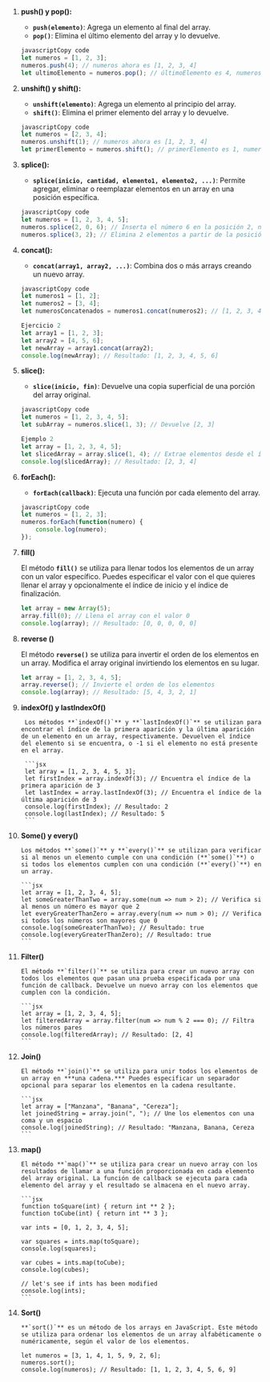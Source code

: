 1. **push() y pop():**
    - **`push(elemento)`**: Agrega un elemento al final del array.
    - **`pop()`**: Elimina el último elemento del array y lo devuelve.
    
    ```jsx
    javascriptCopy code
    let numeros = [1, 2, 3];
    numeros.push(4); // numeros ahora es [1, 2, 3, 4]
    let ultimoElemento = numeros.pop(); // últimoElemento es 4, numeros ahora es [1, 2, 3]
    
    ```
    
2. **unshift() y shift():**
    - **`unshift(elemento)`**: Agrega un elemento al principio del array.
    - **`shift()`**: Elimina el primer elemento del array y lo devuelve.
    
    ```jsx
    javascriptCopy code
    let numeros = [2, 3, 4];
    numeros.unshift(1); // numeros ahora es [1, 2, 3, 4]
    let primerElemento = numeros.shift(); // primerElemento es 1, numeros ahora es [2, 3, 4]
    
    ```
    
3. **splice():**
    - **`splice(inicio, cantidad, elemento1, elemento2, ...)`**: Permite agregar, eliminar o reemplazar elementos en un array en una posición específica.
    
    ```jsx
    javascriptCopy code
    let numeros = [1, 2, 3, 4, 5];
    numeros.splice(2, 0, 6); // Inserta el número 6 en la posición 2, numeros ahora es [1, 2, 6, 3, 4, 5]
    numeros.splice(3, 2); // Elimina 2 elementos a partir de la posición 3, numeros ahora es [1, 2, 6, 5]
    ```
    
4. **concat():**
    - **`concat(array1, array2, ...)`**: Combina dos o más arrays creando un nuevo array.
    
    ```jsx
    javascriptCopy code
    let numeros1 = [1, 2];
    let numeros2 = [3, 4];
    let numerosConcatenados = numeros1.concat(numeros2); // [1, 2, 3, 4]
    
    Ejercicio 2
    let array1 = [1, 2, 3];
    let array2 = [4, 5, 6];
    let newArray = array1.concat(array2);
    console.log(newArray); // Resultado: [1, 2, 3, 4, 5, 6]
    
    ```
    
5. **slice():**
    - **`slice(inicio, fin)`**: Devuelve una copia superficial de una porción del array original.
    
    ```jsx
    javascriptCopy code
    let numeros = [1, 2, 3, 4, 5];
    let subArray = numeros.slice(1, 3); // Devuelve [2, 3]
    
    Ejemplo 2
    let array = [1, 2, 3, 4, 5];
    let slicedArray = array.slice(1, 4); // Extrae elementos desde el índice 1 hasta el 3 (no incluido)
    console.log(slicedArray); // Resultado: [2, 3, 4]
    
    ```
    
6. **forEach():**
    - **`forEach(callback)`**: Ejecuta una función por cada elemento del array.
    
    ```jsx
    javascriptCopy code
    let numeros = [1, 2, 3];
    numeros.forEach(function(numero) {
        console.log(numero);
    });
    
    ```
    
7. **fill()**
    
    El método **`fill()`** se utiliza para llenar todos los elementos de un array con un valor específico. Puedes especificar el valor con el que quieres llenar el array y opcionalmente el índice de inicio y el índice de finalización.
    
    ```jsx
    let array = new Array(5);
    array.fill(0); // Llena el array con el valor 0
    console.log(array); // Resultado: [0, 0, 0, 0, 0]
    ```
    
8. **reverse ()**
    
    El método **`reverse()`** se utiliza para invertir el orden de los elementos en un array. Modifica el array original invirtiendo los elementos en su lugar.
    
    ```js
    let array = [1, 2, 3, 4, 5];
    array.reverse(); // Invierte el orden de los elementos
    console.log(array); // Resultado: [5, 4, 3, 2, 1]
    ```
    
9. **indexOf() y lastIndexOf()**
        
        Los métodos **`indexOf()`** y **`lastIndexOf()`** se utilizan para encontrar el índice de la primera aparición y la última aparición de un elemento en un array, respectivamente. Devuelven el índice del elemento si se encuentra, o -1 si el elemento no está presente en el array.
        
        ```jsx
        let array = [1, 2, 3, 4, 5, 3];
        let firstIndex = array.indexOf(3); // Encuentra el índice de la primera aparición de 3
        let lastIndex = array.lastIndexOf(3); // Encuentra el índice de la última aparición de 3
        console.log(firstIndex); // Resultado: 2
        console.log(lastIndex); // Resultado: 5
        ```
        
10. **Some() y every()**
        
        Los métodos **`some()`** y **`every()`** se utilizan para verificar si al menos un elemento cumple con una condición (**`some()`**) o si todos los elementos cumplen con una condición (**`every()`**) en un array.
        
        ```jsx
        let array = [1, 2, 3, 4, 5];
        let someGreaterThanTwo = array.some(num => num > 2); // Verifica si al menos un número es mayor que 2
        let everyGreaterThanZero = array.every(num => num > 0); // Verifica si todos los números son mayores que 0
        console.log(someGreaterThanTwo); // Resultado: true
        console.log(everyGreaterThanZero); // Resultado: true
        ```
        
11. **Filter()**
        
        El método **`filter()`** se utiliza para crear un nuevo array con todos los elementos que pasan una prueba especificada por una función de callback. Devuelve un nuevo array con los elementos que cumplen con la condición.
        
        ```jsx
        let array = [1, 2, 3, 4, 5];
        let filteredArray = array.filter(num => num % 2 === 0); // Filtra los números pares
        console.log(filteredArray); // Resultado: [2, 4]
        ```
        
12. **Join()**
        
        El método **`join()`** se utiliza para unir todos los elementos de un array en ***una cadena.*** Puedes especificar un separador opcional para separar los elementos en la cadena resultante.
        
        ```jsx
        let array = ["Manzana", "Banana", "Cereza"];
        let joinedString = array.join(", "); // Une los elementos con una coma y un espacio
        console.log(joinedString); // Resultado: "Manzana, Banana, Cereza
        ```
        
13. **map()**
        
        El método **`map()`** se utiliza para crear un nuevo array con los resultados de llamar a una función proporcionada en cada elemento del array original. La función de callback se ejecuta para cada elemento del array y el resultado se almacena en el nuevo array.
        
        ```jsx
        function toSquare(int) { return int ** 2 };
        function toCube(int) { return int ** 3 };
        
        var ints = [0, 1, 2, 3, 4, 5];
        
        var squares = ints.map(toSquare);
        console.log(squares);
        
        var cubes = ints.map(toCube);
        console.log(cubes);
        
        // let's see if ints has been modified
        console.log(ints);
        ```
        
14. **Sort()**
        
        **`sort()`** es un método de los arrays en JavaScript. Este método se utiliza para ordenar los elementos de un array alfabéticamente o numéricamente, según el valor de los elementos.
        
        let numeros = [3, 1, 4, 1, 5, 9, 2, 6];
        numeros.sort();
        console.log(numeros); // Resultado: [1, 1, 2, 3, 4, 5, 6, 9]